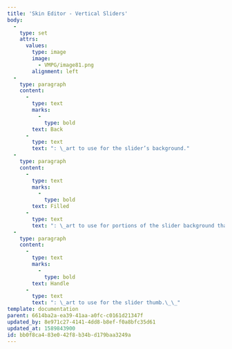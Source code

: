 ```yaml
---
title: 'Skin Editor - Vertical Sliders'
body:
  -
    type: set
    attrs:
      values:
        type: image
        image:
          - VMPG/image81.png
        alignment: left
  -
    type: paragraph
    content:
      -
        type: text
        marks:
          -
            type: bold
        text: Back
      -
        type: text
        text: ": \_art to use for the slider’s background."
  -
    type: paragraph
    content:
      -
        type: text
        marks:
          -
            type: bold
        text: Filled
      -
        type: text
        text: ": \_art to use for portions of the slider background that are to the left of the slider thumb, for cases in which you want a slider with a progress-bar-style appearance."
  -
    type: paragraph
    content:
      -
        type: text
        marks:
          -
            type: bold
        text: Handle
      -
        type: text
        text: ": \_art to use for the slider thumb.\_\_"
template: documentation
parent: 6614ba2a-ea39-41aa-a0fc-c0161d21347f
updated_by: 8e971c27-4141-4dd8-b8ef-f0a8bfc35d61
updated_at: 1589843900
id: bb0f8ca4-83e0-42f8-b34b-d179baa3249a
---
```

